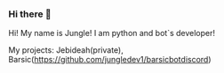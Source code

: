 ### Hi there 👋

Hi! My name is Jungle! I am python and bot`s developer! 

My projects: Jebideah(private), Barsic(https://github.com/jungledev1/barsicbotdiscord)

